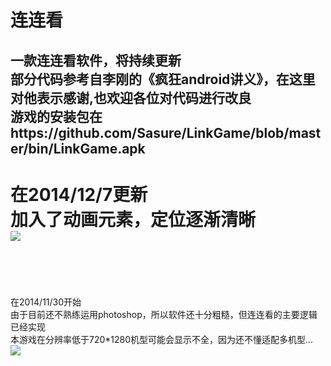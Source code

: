 连连看
========
一款连连看软件，将持续更新<br>
部分代码参考自李刚的《疯狂android讲义》，在这里对他表示感谢,也欢迎各位对代码进行改良<br>
游戏的安装包在https://github.com/Sasure/LinkGame/blob/master/bin/LinkGame.apk<br>
--------
在2014/12/7更新<br>
加入了动画元素，定位逐渐清晰<br>
![](https://github.com/Sasure/LinkGame/raw/master/tmp/update12_7.png)<br><br><br>
============================================================================
在2014/11/30开始<br>
由于目前还不熟练运用photoshop，所以软件还十分粗糙，但连连看的主要逻辑已经实现<br>
本游戏在分辨率低于720*1280机型可能会显示不全，因为还不懂适配多机型...<br>
![](https://github.com/Sasure/LinkGame/raw/master/tmp/first_UI.png)
